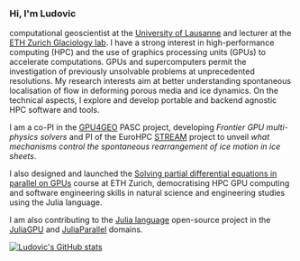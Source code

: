 ### Hi, I'm Ludovic

computational geoscientist at the [University of Lausanne](https://www.unil.ch/gse/home/menuinst/faculte/english.html) and lecturer at the [ETH Zurich Glaciology lab](https://vaw.ethz.ch/en/research/glaciology.html). I have a strong interest in high-performance computing (HPC) and the use of graphics processing units (GPUs) to accelerate computations. GPUs and supercomputers permit the investigation of previously unsolvable problems at unprecedented resolutions. My research interests aim at better understanding spontaneous localisation of flow in deforming porous media and ice dynamics. On the technical aspects, I explore and develop portable and backend agnostic HPC software and tools.

I am a co-PI in the [GPU4GEO](https://ptsolvers.github.io/GPU4GEO/) PASC project, developing _Frontier GPU multi-physics solvers_ and PI of the EuroHPC [STREAM](https://eurohpc-ju.europa.eu/access-our-supercomputers/awarded-projects/spontaneous-rearrangment-ice-motion-stream_en) project to unveil _what mechanisms control the spontaneous rearrangement of ice motion in ice sheets_.

I also designed and launched the [Solving partial differential equations in parallel on GPUs](https://pde-on-gpu.vaw.ethz.ch) course at ETH Zurich, democratising HPC GPU computing and software engineering skills in natural science and engineering studies using the Julia language.

I am also contributing to the [Julia language](https://github.com/JuliaLang/julia/) open-source project in the [JuliaGPU](https://github.com/JuliaGPU) and [JuliaParallel](https://github.com/JuliaParallel) domains.

[![Ludovic's GitHub stats](https://github-readme-stats.vercel.app/api?username=luraess)](https://github.com/anuraghazra/github-readme-stats)
